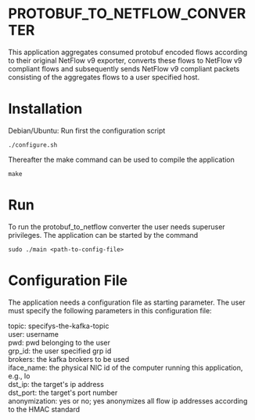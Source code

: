 # PROTOBUF_TO_NETFLOW_CONVERTER

This application aggregates consumed protobuf encoded flows according to their original NetFlow v9 exporter, converts these flows to NetFlow v9 compliant flows and subsequently sends NetFlow v9 compliant packets consisting of the aggregates flows to a user specified host.

# Installation

Debian/Ubuntu: Run first the configuration script
```
./configure.sh
```
Thereafter the make command can be used to compile the application
```
make
```

# Run

To run the protobuf_to_netflow converter the user needs superuser privileges.
The application can be started by the command
```
sudo ./main <path-to-config-file>
```

# Configuration File

The application needs a configuration file as starting parameter. The user must specify the following parameters in this configuration file:

topic: specifys-the-kafka-topic  
user: username  
pwd: pwd belonging to the user  
grp_id: the user specified grp id  
brokers: the kafka brokers to be used  
iface_name: the physical NIC id of the computer running this application, e.g., lo  
dst_ip: the target's ip address  
dst_port: the target's port number  
anonymization: yes or no; yes anonymizes all flow ip addresses according to the HMAC standard

